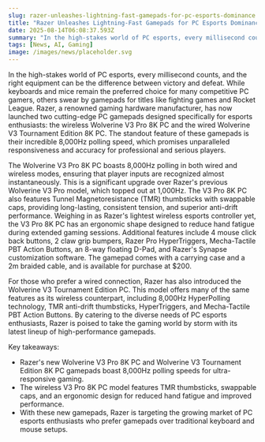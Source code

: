 ```yaml
---
slug: razer-unleashes-lightning-fast-gamepads-for-pc-esports-dominance
title: "Razer Unleashes Lightning-Fast Gamepads for PC Esports Dominance"
date: 2025-08-14T06:08:37.593Z
summary: "In the high-stakes world of PC esports, every millisecond counts, and the right equipment can be the difference between victory and defeat."
tags: [News, AI, Gaming]
image: /images/news/placeholder.svg
---
```


In the high-stakes world of PC esports, every millisecond counts, and the right equipment can be the difference between victory and defeat. While keyboards and mice remain the preferred choice for many competitive PC gamers, others swear by gamepads for titles like fighting games and Rocket League. Razer, a renowned gaming hardware manufacturer, has now launched two cutting-edge PC gamepads designed specifically for esports enthusiasts: the wireless Wolverine V3 Pro 8K PC and the wired Wolverine V3 Tournament Edition 8K PC. The standout feature of these gamepads is their incredible 8,000Hz polling speed, which promises unparalleled responsiveness and accuracy for professional and serious players.

The Wolverine V3 Pro 8K PC boasts 8,000Hz polling in both wired and wireless modes, ensuring that player inputs are recognized almost instantaneously. This is a significant upgrade over Razer's previous Wolverine V3 Pro model, which topped out at 1,000Hz. The V3 Pro 8K PC also features Tunnel Magnetoresistance (TMR) thumbsticks with swappable caps, providing long-lasting, consistent tension, and superior anti-drift performance. Weighing in as Razer's lightest wireless esports controller yet, the V3 Pro 8K PC has an ergonomic shape designed to reduce hand fatigue during extended gaming sessions. Additional features include 4 mouse click back buttons, 2 claw grip bumpers, Razer Pro HyperTriggers, Mecha-Tactile PBT Action Buttons, an 8-way floating D-Pad, and Razer's Synapse customization software. The gamepad comes with a carrying case and a 2m braided cable, and is available for purchase at $200.

For those who prefer a wired connection, Razer has also introduced the Wolverine V3 Tournament Edition PC. This model offers many of the same features as its wireless counterpart, including 8,000Hz HyperPolling technology, TMR anti-drift thumbsticks, HyperTriggers, and Mecha-Tactile PBT Action Buttons. By catering to the diverse needs of PC esports enthusiasts, Razer is poised to take the gaming world by storm with its latest lineup of high-performance gamepads.


Key takeaways:
- Razer's new Wolverine V3 Pro 8K PC and Wolverine V3 Tournament Edition 8K PC gamepads boast 8,000Hz polling speeds for ultra-responsive gaming.
- The wireless V3 Pro 8K PC model features TMR thumbsticks, swappable caps, and an ergonomic design for reduced hand fatigue and improved performance.
- With these new gamepads, Razer is targeting the growing market of PC esports enthusiasts who prefer gamepads over traditional keyboard and mouse setups.
